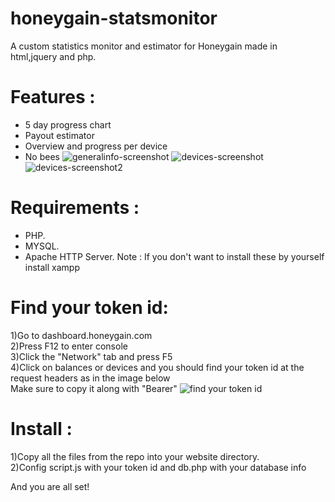 # honeygain-statsmonitor

A custom statistics monitor and estimator for Honeygain made in html,jquery and php.




# Features :

  - 5 day progress chart
  - Payout estimator
  - Overview and progress per device
  - No bees
![generalinfo-screenshot](https://i.imgur.com/93htprw.png) 
![devices-screenshot](https://i.imgur.com/cJrxG0o.png)
![devices-screenshot2](https://i.imgur.com/3DAUY6p.png)

# Requirements :

  - PHP.
  - MYSQL.
  - Apache HTTP Server.
Note : If you don't want to install these by yourself install xampp 

# Find your token id:

1)Go to dashboard.honeygain.com \
2)Press F12 to enter console\
3)Click the "Network" tab and press F5\
4)Click on balances or devices and you should find your token id at the request headers as in the image below\
Make sure to copy it along with "Bearer"
![find your token id](https://i.imgur.com/YYOQpQ3.png) 


# Install :

 1)Copy all the files from the repo into your website directory.\
 2)Config script.js with your token id and db.php with your database info 

 
 And you are all set!
